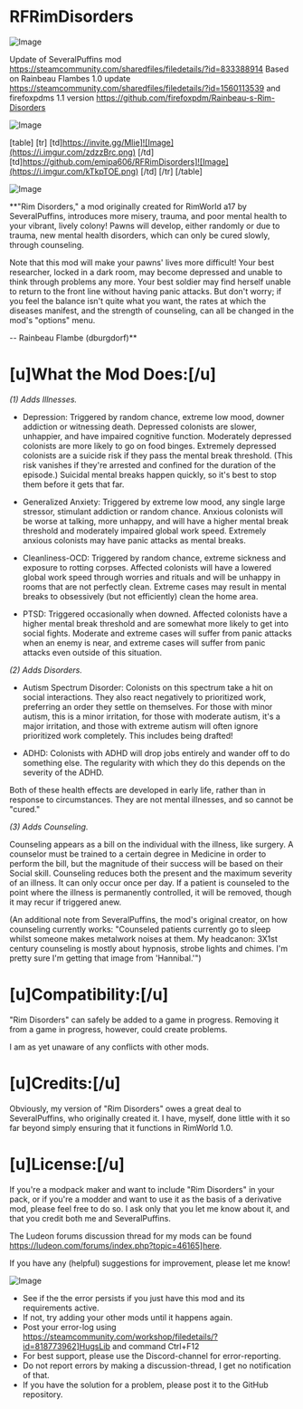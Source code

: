 # RFRimDisorders

![Image](https://i.imgur.com/WAEzk68.png)

Update of SeveralPuffins mod
https://steamcommunity.com/sharedfiles/filedetails/?id=833388914
Based on Rainbeau Flambes 1.0 update
https://steamcommunity.com/sharedfiles/filedetails/?id=1560113539
and firefoxpdms 1.1 version
https://github.com/firefoxpdm/Rainbeau-s-Rim-Disorders

![Image](https://i.imgur.com/7Gzt3Rg.png)


[table]
	[tr]
		[td]https://invite.gg/Mlie]![Image](https://i.imgur.com/zdzzBrc.png)
[/td]
		[td]https://github.com/emipa606/RFRimDisorders]![Image](https://i.imgur.com/kTkpTOE.png)
[/td]
	[/tr]
[/table]
	
![Image](https://i.imgur.com/NOW7jU1.png)


**"Rim Disorders," a mod originally created for RimWorld a17 by SeveralPuffins, introduces more misery, trauma, and poor mental health to your vibrant, lively colony! Pawns will develop, either randomly or due to trauma, new mental health disorders, which can only be cured slowly, through counseling. 

Note that this mod will make your pawns' lives more difficult! Your best researcher, locked in a dark room, may become depressed and unable to think through problems any more. Your best soldier may find herself unable to return to the front line without having panic attacks. But don't worry; if you feel the balance isn't quite what you want, the rates at which the diseases manifest, and the strength of counseling, can all be changed in the mod's "options" menu.

-- Rainbeau Flambe (dburgdorf)**

# **[u]What the Mod Does:[/u]**


*(1) Adds Illnesses.*
  
- Depression: Triggered by random chance, extreme low mood, downer addiction or witnessing death. Depressed colonists are slower, unhappier, and have impaired cognitive function. Moderately depressed colonists are more likely to go on food binges. Extremely depressed colonists are a suicide risk if they pass the mental break threshold. (This risk vanishes if they're arrested and confined for the duration of the episode.) Suicidal mental breaks happen quickly, so it's best to stop them before it gets that far.
   				
- Generalized Anxiety: Triggered by extreme low mood, any single large stressor, stimulant addiction or random chance. Anxious colonists will be worse at talking, more unhappy, and will have a higher mental break threshold and moderately impaired global work speed. Extremely anxious colonists may have panic attacks as mental breaks. 
  
- Cleanliness-OCD: Triggered by random chance, extreme sickness and exposure to rotting corpses. Affected colonists will have a lowered global work speed through worries and rituals and will be unhappy in rooms that are not perfectly clean. Extreme cases may result in mental breaks to obsessively (but not efficiently) clean the home area.
  
- PTSD: Triggered occasionally when downed. Affected colonists have a higher mental break threshold and are somewhat more likely to get into social fights. Moderate and extreme cases will suffer from panic attacks when an enemy is near, and extreme cases will suffer from panic attacks even outside of this situation.

*(2) Adds Disorders.*

- Autism Spectrum Disorder: Colonists on this spectrum take a hit on social interactions. They also react negatively to prioritized work, preferring an order they settle on themselves. For those with minor autism, this is a minor irritation, for those with moderate autism, it's a major irritation, and those with extreme autism will often ignore prioritized work completely. This includes being drafted!

- ADHD: Colonists with ADHD will drop jobs entirely and wander off to do something else. The regularity with which they do this depends on the severity of the ADHD.

Both of these health effects are developed in early life, rather than in response to circumstances. They are not mental illnesses, and so cannot be "cured."

*(3) Adds Counseling.*

Counseling appears as a bill on the individual with the illness, like surgery. A counselor must be trained to a certain degree in Medicine in order to perform the bill, but the magnitude of their success will be based on their Social skill. Counseling reduces both the present and the maximum severity of an illness. It can only occur once per day. If a patient is counseled to the point where the illness is permanently controlled, it will be removed, though it may recur if triggered anew.	

(An additional note from SeveralPuffins, the mod's original creator, on how counseling currently works: "Counseled patients currently go to sleep whilst someone makes metalwork noises at them. My headcanon: 3X1st century counseling is mostly about hypnosis, strobe lights and chimes. I'm pretty sure I'm getting that image from 'Hannibal.'")
  
# **[u]Compatibility:[/u]**


"Rim Disorders" can safely be added to a game in progress. Removing it from a game in progress, however, could create problems.

I am as yet unaware of any conflicts with other mods.

# **[u]Credits:[/u]**


Obviously, my version of "Rim Disorders" owes a great deal to SeveralPuffins, who originally created it. I have, myself, done little with it so far beyond simply ensuring that it functions in RimWorld 1.0.

# **[u]License:[/u]**


If you're a modpack maker and want to include "Rim Disorders" in your pack, or if you're a modder and want to use it as the basis of a derivative mod, please feel free to do so. I ask only that you let me know about it, and that you credit both me and SeveralPuffins. 

The Ludeon forums discussion thread for my mods can be found https://ludeon.com/forums/index.php?topic=46165]here.

If you have any (helpful) suggestions for improvement, please let me know!

![Image](https://i.imgur.com/Rs6T6cr.png)



-  See if the the error persists if you just have this mod and its requirements active.
-  If not, try adding your other mods until it happens again.
-  Post your error-log using https://steamcommunity.com/workshop/filedetails/?id=818773962]HugsLib and command Ctrl+F12
-  For best support, please use the Discord-channel for error-reporting.
-  Do not report errors by making a discussion-thread, I get no notification of that.
-  If you have the solution for a problem, please post it to the GitHub repository.



